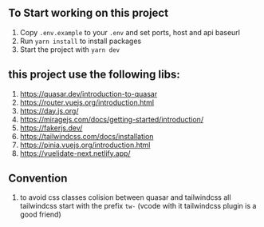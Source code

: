 ## To Start working on this project

1. Copy `.env.example` to your `.env` and set ports, host and api baseurl
2. Run `yarn install` to install packages
3. Start the project with `yarn dev`

## this project use the following libs:

1. https://quasar.dev/introduction-to-quasar
2. https://router.vuejs.org/introduction.html
3. https://day.js.org/
4. https://miragejs.com/docs/getting-started/introduction/
5. https://fakerjs.dev/
6. https://tailwindcss.com/docs/installation
7. https://pinia.vuejs.org/introduction.html
8. https://vuelidate-next.netlify.app/

## Convention

1. to avoid css classes colision between quasar and tailwindcss all tailwindcss start with the prefix `tw-` (vcode with it tailwindcss plugin is a good friend)
